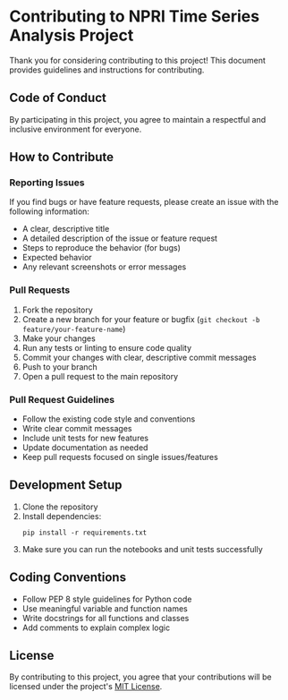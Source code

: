 # Contributing to NPRI Time Series Analysis Project

Thank you for considering contributing to this project! This document provides guidelines and instructions for contributing.

## Code of Conduct

By participating in this project, you agree to maintain a respectful and inclusive environment for everyone.

## How to Contribute

### Reporting Issues

If you find bugs or have feature requests, please create an issue with the following information:
- A clear, descriptive title
- A detailed description of the issue or feature request
- Steps to reproduce the behavior (for bugs)
- Expected behavior
- Any relevant screenshots or error messages

### Pull Requests

1. Fork the repository
2. Create a new branch for your feature or bugfix (`git checkout -b feature/your-feature-name`)
3. Make your changes
4. Run any tests or linting to ensure code quality
5. Commit your changes with clear, descriptive commit messages
6. Push to your branch
7. Open a pull request to the main repository

### Pull Request Guidelines

- Follow the existing code style and conventions
- Write clear commit messages
- Include unit tests for new features
- Update documentation as needed
- Keep pull requests focused on single issues/features

## Development Setup

1. Clone the repository
2. Install dependencies:
   ```
   pip install -r requirements.txt
   ```
3. Make sure you can run the notebooks and unit tests successfully

## Coding Conventions

- Follow PEP 8 style guidelines for Python code
- Use meaningful variable and function names
- Write docstrings for all functions and classes
- Add comments to explain complex logic

## License

By contributing to this project, you agree that your contributions will be licensed under the project's [MIT License](LICENSE).
